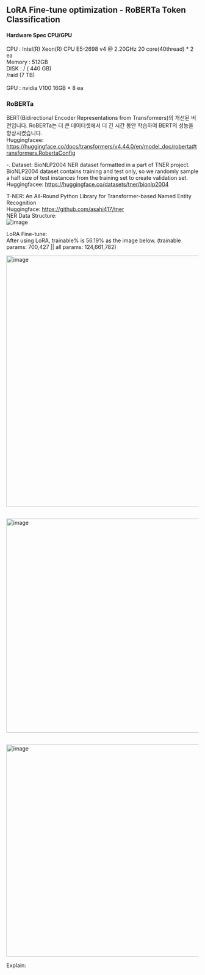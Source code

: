 
## LoRA Fine-tune optimization - RoBERTa Token Classification

#### Hardware Spec CPU/GPU
CPU       : Intel(R) Xeon(R) CPU E5-2698 v4 @ 2.20GHz 20 core(40thread) * 2 ea</br>
Memory : 512GB</br>
DISK      : /  ( 440 GB)</br>
             /raid (7 TB)</br>    
GPU : nvidia V100 16GB * 8 ea</br>

### RoBERTa
BERT(Bidirectional Encoder Representations from Transformers)의 개선된 버전입니다. RoBERTa는 더 큰 데이터셋에서 더 긴 시간 동안 학습하여 BERT의 성능을 향상시켰습니다.</br>
Huggingfacee: https://huggingface.co/docs/transformers/v4.44.0/en/model_doc/roberta#transformers.RobertaConfig</br>

-. Dataset: BioNLP2004 NER dataset formatted in a part of TNER project. BioNLP2004 dataset contains training and test only, so we randomly sample a half size of test instances from the training set to create validation set.</br>
Huggingfacee: https://huggingface.co/datasets/tner/bionlp2004</br>

T-NER: An All-Round Python Library for Transformer-based Named Entity Recognition</br>
Huggingface: https://github.com/asahi417/tner</br>
NER Data Structure:</br>
![image](https://github.com/user-attachments/assets/749f6459-6502-482c-919d-557b0b605471)

LoRA Fine-tune: </br> 
After using LoRA, trainable% is 56.19% as the image below. (trainable params: 700,427 || all params: 124,661,782)</br>

<img width="657" alt="image" src="https://github.com/user-attachments/assets/f41c845c-f6fb-44c9-8468-942c0dd7e2fa">

<Training result without LoRA></br>
<img width="560" alt="image" src="https://github.com/user-attachments/assets/a244dd21-f4a3-42a2-9ef5-3b389334b9df">

<Training result with LoRA></br>
<img width="555" alt="image" src="https://github.com/user-attachments/assets/c786e913-a27a-45ba-b578-78248e676543">


Explain: 



